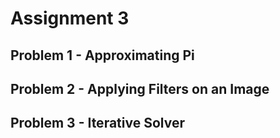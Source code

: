 # Assignment 3

## Problem 1 - Approximating Pi



## Problem 2 - Applying Filters on an Image



## Problem 3 - Iterative Solver

